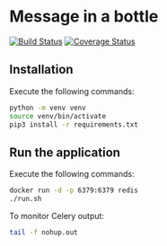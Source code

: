 

# Message in a bottle
[![Build Status](https://app.travis-ci.com/fcarli3/message-in-a-bottle.svg?token=3N4JdWYn7QpiZ6F6wFdB&branch=main)](https://app.travis-ci.com/fcarli3/message-in-a-bottle) [![Coverage Status](https://coveralls.io/repos/github/fcarli3/message-in-a-bottle/badge.svg?branch=main&t=vyPoTB)](https://coveralls.io/github/fcarli3/message-in-a-bottle?branch=main)

## Installation

Execute the following commands:

```bash
python -m venv venv
source venv/bin/activate
pip3 install -r requirements.txt
```

## Run the application

Execute the following commands:
```bash
docker run -d -p 6379:6379 redis
./run.sh
```

To monitor Celery output:
```bash
tail -f nohup.out
```
